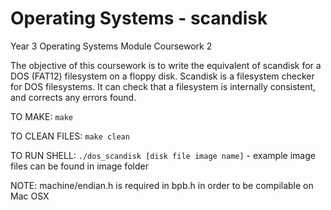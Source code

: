 # Operating Systems - scandisk

Year 3 Operating Systems Module Coursework 2

The objective of this coursework is to write the equivalent of scandisk for a DOS (FAT12) filesystem on a floppy disk. Scandisk is a filesystem checker for DOS filesystems. It can check that a filesystem is internally consistent, and corrects any errors found.

TO MAKE: ```make```

TO CLEAN FILES: ```make clean```

TO RUN SHELL: ```./dos_scandisk [disk file image name]``` - example image files can be found in image folder

NOTE: machine/endian.h is required in bpb.h in order to be compilable on Mac OSX



